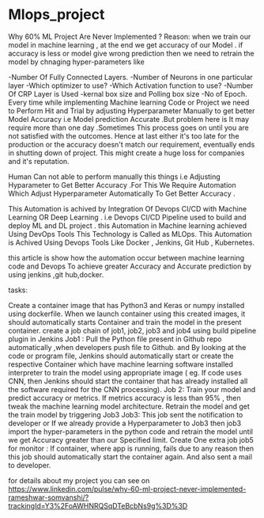 # Mlops_project
Why 60% ML Project Are Never Implemented ?
Reason:
when we train our model in machine learning , at the end we get accuracy of our Model . if accuracy is less or model give wrong prediction then we need to retrain the model by chnaging hyper-parameters like

-Number Of Fully Connected Layers.
-Number of Neurons in one particular layer
-Which optimizer to use?
-Which Activation function to use?
-Number Of CRP Layer is Used
-kernal box size and Polling box size
-No of Epoch.
Every time while implementing Machine learning Code or Project we need to Perform Hit and Trial by adjusting Hyperparameter Manually to get better Model Accuracy i.e Model prediction Accurate .But problem here is It may require more than one day .Sometimes This process goes on until you are not satisfied with the outcomes. Hence at last either it's too late for the production or the accuracy doesn't match our requirement, eventually ends in shutting down of project. This might create a huge loss for companies and it's reputation.

Human Can not able to perform manually this things i.e Adjusting Hyparameter to Get Better Accuracy .For This We Require Automation Which Adjust Hyperparameter Automatically To Get Better Accuracy .

This Automation is achived by Integration Of Devops CI/CD with Machine Learning OR Deep Learning . i.e Devops CI/CD Pipeline used to build and deploy ML and DL project . this Automation in Machine learning achieved Using DevOps Tools This Technology is Called as MLOps. This Automation is Achived Using Devops Tools Like Docker , Jenkins, Git Hub , Kubernetes.

this article is show how the automation occur between machine learning code and Devops To achieve greater Accuracy and Accurate prediction by using jenkins ,git hub,docker.

tasks: 

Create a container image that has Python3 and Keras or numpy installed using dockerfile.
 When we launch container using this created images, it should automatically starts Container and train the model in the present container.
create a job chain of job1, job2, job3 and job4 using build pipeline plugin in Jenkins 
Job1 : Pull the Python file present in Github repo automatically ,when developers push file to Github. and By looking at the code or program file, Jenkins should automatically start or create the respective Container which have machine learning software installed interpreter to train the model using appropriate image ( eg. If code uses CNN, then Jenkins should start the container that has already installed all the software required for the CNN processing).
 Job 2: Train your model and predict accuracy or metrics. If metrics accuracy is less than 95% , then tweak the machine learning model architecture. Retrain the model and get the train model by triggering Job3
Job3: This job sent the notification to developer or If we already provide a Hyperparameter to Job3 then job3 import the hyper-parameters in the python code and retrain the model until we get Accuracy greater than our Specified limit.
Create One extra job job5 for monitor : If container, where app is running, fails due to any reason then this job should automatically start the container again. And also sent a mail to developer.

for details about my project you can see on  https://www.linkedin.com/pulse/why-60-ml-project-never-implemented-rameshwar-somvanshi/?trackingId=Y3%2FoAWHNRQSqDTeBcbNs9g%3D%3D
